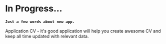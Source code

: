 # In Progress...
**`Just a few words about new app.`**

Application CV - it's good application will help you create awesome CV and keep all time updated with relevant data.
